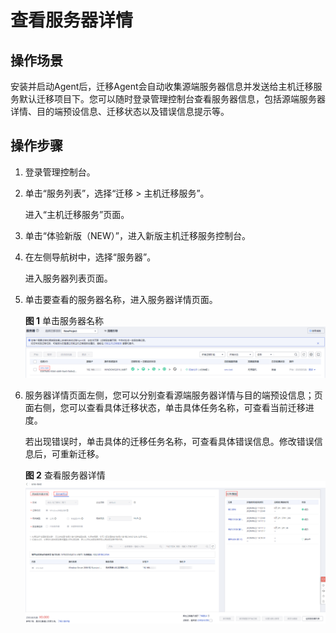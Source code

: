 # 查看服务器详情<a name="sms_03_0035"></a>

## 操作场景<a name="zh-cn_topic_0248056384_section1566111211466"></a>

安装并启动Agent后，迁移Agent会自动收集源端服务器信息并发送给主机迁移服务默认迁移项目下。您可以随时登录管理控制台查看服务器信息，包括源端服务器详情、目的端预设信息、迁移状态以及错误信息提示等。

## 操作步骤<a name="zh-cn_topic_0248056384_section8920141595719"></a>

1.  登录管理控制台。
2.  单击“服务列表”，选择“迁移 \> 主机迁移服务”。

    进入“主机迁移服务”页面。

3.  单击“体验新版（NEW）”，进入新版主机迁移服务控制台。
4.  在左侧导航树中，选择“服务器”。

    进入服务器列表页面。

5.  单击要查看的服务器名称，进入服务器详情页面。

    **图 1**  单击服务器名称<a name="zh-cn_topic_0248056384_fig39799245119"></a>  
    ![](figures/单击服务器名称.png "单击服务器名称")

6.  服务器详情页面左侧，您可以分别查看源端服务器详情与目的端预设信息；页面右侧，您可以查看具体迁移状态，单击具体任务名称，可查看当前迁移进度。

    若出现错误时，单击具体的迁移任务名称，可查看具体错误信息。修改错误信息后，可重新迁移。

    **图 2**  查看服务器详情<a name="zh-cn_topic_0248056384_fig393319019149"></a>  
    ![](figures/查看服务器详情.png "查看服务器详情")


